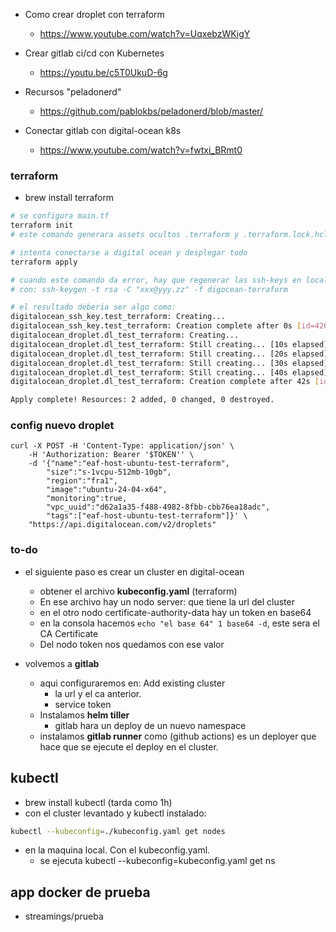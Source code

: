 - Como crear droplet con terraform
  - https://www.youtube.com/watch?v=UqxebzWKigY
  
- Crear gitlab ci/cd con Kubernetes
  - https://youtu.be/c5T0UkuD-6g

- Recursos "peladonerd"
  - https://github.com/pablokbs/peladonerd/blob/master/

- Conectar gitlab con digital-ocean k8s
  - https://www.youtube.com/watch?v=fwtxi_BRmt0


### terraform
- brew install terraform
```sh
# se configura main.tf
terraform init
# este comando generara assets ocultos .terraform y .terraform.lock.hcl

# intenta conectarse a digital ocean y desplegar todo
terraform apply

# cuando este comando da error, hay que regenerar las ssh-keys en local
# con: ssh-keygen -t rsa -C "xxx@yyy.zz" -f digocean-terraform    

# el resultado deberia ser algo como:
digitalocean_ssh_key.test_terraform: Creating...
digitalocean_ssh_key.test_terraform: Creation complete after 0s [id=42610380]
digitalocean_droplet.dl_test_terraform: Creating...
digitalocean_droplet.dl_test_terraform: Still creating... [10s elapsed]
digitalocean_droplet.dl_test_terraform: Still creating... [20s elapsed]
digitalocean_droplet.dl_test_terraform: Still creating... [30s elapsed]
digitalocean_droplet.dl_test_terraform: Still creating... [40s elapsed]
digitalocean_droplet.dl_test_terraform: Creation complete after 42s [id=429262330]

Apply complete! Resources: 2 added, 0 changed, 0 destroyed.
```

### config nuevo droplet
```ssh
curl -X POST -H 'Content-Type: application/json' \
    -H 'Authorization: Bearer '$TOKEN'' \
    -d '{"name":"eaf-host-ubuntu-test-terraform",
        "size":"s-1vcpu-512mb-10gb",
        "region":"fra1",
        "image":"ubuntu-24-04-x64",
        "monitoring":true,
        "vpc_uuid":"d62a1a35-f488-4982-8fbb-cbb76ea18adc",
        "tags":["eaf-host-ubuntu-test-terraform"]}' \
    "https://api.digitalocean.com/v2/droplets"
```

### to-do
- el siguiente paso es crear un cluster en digital-ocean
  - obtener el archivo **kubeconfig.yaml** (terraform)
  - En ese archivo hay un nodo server: que tiene la url del cluster
  - en el otro nodo certificate-authority-data hay un token en base64
  - en la consola hacemos `echo "el base 64" 1 base64 -d`, este sera el CA Certificate
  - Del nodo token nos quedamos con ese valor

- volvemos a **gitlab**
  - aqui configuraremos en: Add existing cluster
    - la url y el ca anterior.
    - service token
  - Instalamos **helm tiller**
    - gitlab hara un deploy de un nuevo namespace
  - instalamos **gitlab runner** como (github actions) es un deployer que hace que se ejecute el deploy en el cluster.

## kubectl
- brew install kubectl (tarda como 1h)
- con el cluster levantado y kubectl instalado:
```sh
kubectl --kubeconfig=./kubeconfig.yaml get nodes
```
- en la maquina local. Con el kubeconfig.yaml.
  - se ejecuta kubectl --kubeconfig=kubeconfig.yaml get ns

## app docker de prueba
- streamings/prueba

